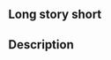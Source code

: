 ## Long story short

<!-- Please describe the issue in 1-3 sentences. -->


## Description

<!-- Please provide as much information as possible.
     Lack of information may result in a delayed response. Thank you! -->
